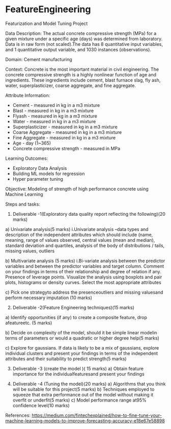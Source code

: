 # FeatureEngineering

Featurization and Model Tuning Project

Data Description: 
The actual concrete compressive strength (MPa) for a given mixture under a specific age (days) was determined from laboratory. Data is in raw form (not scaled).The data has 8 quantitative input variables, and 1 quantitative output variable, and 1030 instances (observations).

Domain: 
Cement manufacturing

Context:
Concrete is the most important material in civil engineering. The concrete compressive strength is a highly nonlinear function of age and ingredients. These ingredients include cement, blast furnace slag, fly ash, water, superplasticizer, coarse aggregate, and fine aggregate.


Attribute Information:
* Cement - measured in kg in a m3 mixture
* Blast  - measured in kg in a m3 mixture
* Flyash - measured in kg in a m3 mixture
* Water  - measured in kg in a m3 mixture
* Superplasticizer - measured in kg in a m3 mixture
* Coarse Aggregate - measured in kg in a m3 mixture
* Fine Aggregate - measured in kg in a m3 mixture
* Age - day (1~365)
* Concrete compressive strength - measured in MPa

Learning Outcomes: 
* Exploratory Data Analysis
* Building ML models for regression
* Hyper parameter tuning

Objective: Modeling of strength of high performance concrete using Machine Learning

Steps and tasks:

1. Deliverable -1(Exploratory data quality report reflecting the following)(20 marks)

a) Univariate analysis(5 marks)
i.Univariate analysis –data types and description of the independent attributes which should include (name, meaning, range of values observed, central values (mean and median), standard deviation and quartiles, analysis of the body of distributions / tails, missing values, outliers

b) Multivariate analysis (5 marks)
i.Bi-variate analysis between the predictor variables and between the predictor variables and target column. Comment on your findings in terms of their relationship and degree of relation if any. Presence of leverage points. Visualize the analysis using boxplots and pair plots, histograms or density curves. Select the most appropriate attributes

c) Pick one strategyto address the presenceoutliers and missing valuesand perform necessary imputation (10 marks)

2. Deliverable -2(Feature Engineering techniques)(15 marks)

a) Identify opportunities (if any) to create a composite feature, drop afeatureetc. (5 marks)

b) Decide on complexity of the model, should it be simple linear modelin terms of parameters or would a quadratic or higher degree help(5 marks)

c) Explore for gaussians. If data is likely to be a mix of gaussians, explore individual clusters and present your findings in terms of the independent attributes and their suitability to predict strength(5 marks)

3. Deliverable -3 (create the model )( 15 marks)
a) Obtain feature importance for the individualfeaturesand present your findings

4. Deliverable -4 (Tuning the model)(20 marks)
a) Algorithms that you think will be suitable for this project(5 marks)
b) Techniques employed to squeeze that extra performance out of the model without making it overfit or underfit(5 marks)
c) Model performance range at95% confidence level(10 marks)

References: https://medium.com/fintechexplained/how-to-fine-tune-your-machine-learning-models-to-improve-forecasting-accuracy-e18e67e58898

